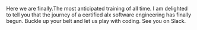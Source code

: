 Here we are finally.The most anticipated training of all time.
I am delighted to tell you that the journey of a certified alx software engineering has finally begun.
Buckle up your belt and let us play with coding. See you on Slack.
